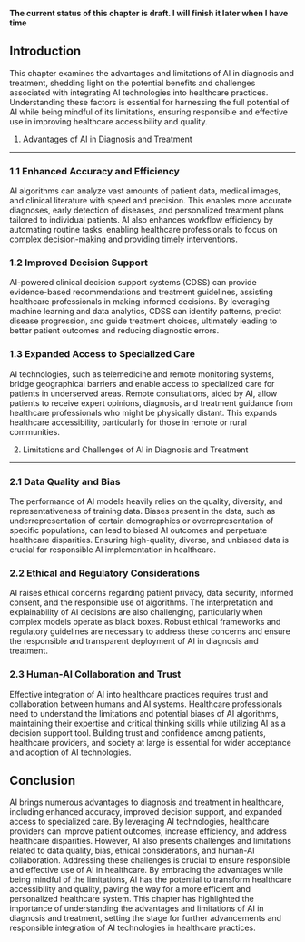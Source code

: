 **The current status of this chapter is draft. I will finish it later when I have time**

Introduction
------------

This chapter examines the advantages and limitations of AI in diagnosis and treatment, shedding light on the potential benefits and challenges associated with integrating AI technologies into healthcare practices. Understanding these factors is essential for harnessing the full potential of AI while being mindful of its limitations, ensuring responsible and effective use in improving healthcare accessibility and quality.

1. Advantages of AI in Diagnosis and Treatment
----------------------------------------------

### 1.1 Enhanced Accuracy and Efficiency

AI algorithms can analyze vast amounts of patient data, medical images, and clinical literature with speed and precision. This enables more accurate diagnoses, early detection of diseases, and personalized treatment plans tailored to individual patients. AI also enhances workflow efficiency by automating routine tasks, enabling healthcare professionals to focus on complex decision-making and providing timely interventions.

### 1.2 Improved Decision Support

AI-powered clinical decision support systems (CDSS) can provide evidence-based recommendations and treatment guidelines, assisting healthcare professionals in making informed decisions. By leveraging machine learning and data analytics, CDSS can identify patterns, predict disease progression, and guide treatment choices, ultimately leading to better patient outcomes and reducing diagnostic errors.

### 1.3 Expanded Access to Specialized Care

AI technologies, such as telemedicine and remote monitoring systems, bridge geographical barriers and enable access to specialized care for patients in underserved areas. Remote consultations, aided by AI, allow patients to receive expert opinions, diagnosis, and treatment guidance from healthcare professionals who might be physically distant. This expands healthcare accessibility, particularly for those in remote or rural communities.

2. Limitations and Challenges of AI in Diagnosis and Treatment
--------------------------------------------------------------

### 2.1 Data Quality and Bias

The performance of AI models heavily relies on the quality, diversity, and representativeness of training data. Biases present in the data, such as underrepresentation of certain demographics or overrepresentation of specific populations, can lead to biased AI outcomes and perpetuate healthcare disparities. Ensuring high-quality, diverse, and unbiased data is crucial for responsible AI implementation in healthcare.

### 2.2 Ethical and Regulatory Considerations

AI raises ethical concerns regarding patient privacy, data security, informed consent, and the responsible use of algorithms. The interpretation and explainability of AI decisions are also challenging, particularly when complex models operate as black boxes. Robust ethical frameworks and regulatory guidelines are necessary to address these concerns and ensure the responsible and transparent deployment of AI in diagnosis and treatment.

### 2.3 Human-AI Collaboration and Trust

Effective integration of AI into healthcare practices requires trust and collaboration between humans and AI systems. Healthcare professionals need to understand the limitations and potential biases of AI algorithms, maintaining their expertise and critical thinking skills while utilizing AI as a decision support tool. Building trust and confidence among patients, healthcare providers, and society at large is essential for wider acceptance and adoption of AI technologies.

Conclusion
----------

AI brings numerous advantages to diagnosis and treatment in healthcare, including enhanced accuracy, improved decision support, and expanded access to specialized care. By leveraging AI technologies, healthcare providers can improve patient outcomes, increase efficiency, and address healthcare disparities. However, AI also presents challenges and limitations related to data quality, bias, ethical considerations, and human-AI collaboration. Addressing these challenges is crucial to ensure responsible and effective use of AI in healthcare. By embracing the advantages while being mindful of the limitations, AI has the potential to transform healthcare accessibility and quality, paving the way for a more efficient and personalized healthcare system. This chapter has highlighted the importance of understanding the advantages and limitations of AI in diagnosis and treatment, setting the stage for further advancements and responsible integration of AI technologies in healthcare practices.

